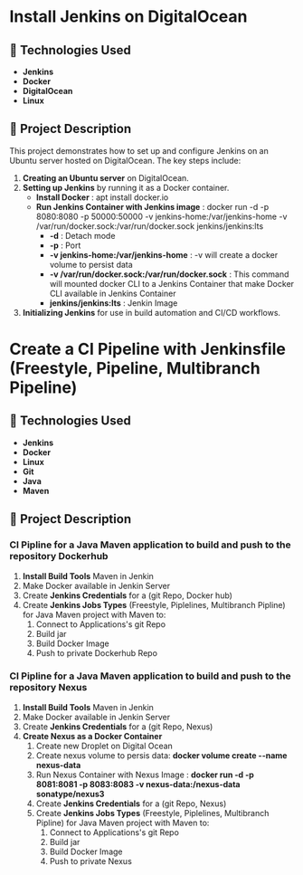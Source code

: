 # Install Jenkins on DigitalOcean

## 🚀 Technologies Used
- **Jenkins**
- **Docker**
- **DigitalOcean**
- **Linux**

## 📝 Project Description
This project demonstrates how to set up and configure Jenkins on an Ubuntu server hosted on DigitalOcean. The key steps include:

1. **Creating an Ubuntu server** on DigitalOcean.
2. **Setting up Jenkins** by running it as a Docker container.
   - **Install Docker** : apt install docker.io
   - **Run Jenkins Container with Jenkins image** : docker run -d -p 8080:8080 -p 50000:50000 -v jenkins-home:/var/jenkins-home -v /var/run/docker.sock:/var/run/docker.sock jenkins/jenkins:lts
      - **-d** : Detach mode
      - **-p** : Port
      - **-v jenkins-home:/var/jenkins-home** : -v will create a docker volume to persist data
      - **-v /var/run/docker.sock:/var/run/docker.sock** : This command will mounted docker CLI to a Jenkins Container that make Docker CLI available in Jenkins Container
      - **jenkins/jenkins:lts** : Jenkin Image
3. **Initializing Jenkins** for use in build automation and CI/CD workflows.

# Create a CI Pipeline with Jenkinsfile (Freestyle, Pipeline, Multibranch Pipeline)
## 🚀 Technologies Used
- **Jenkins**
- **Docker**
- **Linux**
- **Git**
- **Java**
- **Maven**

## 📝 Project Description
### CI Pipline for a Java Maven application to build and push to the repository Dockerhub
1. **Install Build Tools** Maven in Jenkin
2. Make Docker available in Jenkin Server
3. Create **Jenkins Credentials** for a (git Repo, Docker hub)
4. Create **Jenkins Jobs Types** (Freestyle, Piplelines, Multibranch Pipline) for Java Maven project with Maven to:
   1. Connect to Applications's git Repo
   2. Build jar
   3. Build Docker Image
   4. Push to private Dockerhub Repo
### CI Pipline for a Java Maven application to build and push to the repository Nexus
1. **Install Build Tools** Maven in Jenkin
2. Make Docker available in Jenkin Server
3. Create **Jenkins Credentials** for a (git Repo, Nexus)
4. **Create Nexus as a Docker Container**
   1. Create new Droplet on Digital Ocean
   2. Create nexus volume to persis data:  **docker volume create --name nexus-data**
   3. Run Nexus Container with Nexus Image : **docker run -d -p 8081:8081 -p 8083:8083 -v nexus-data:/nexus-data sonatype/nexus3**
   4. Create **Jenkins Credentials** for a (git Repo, Nexus)
   5. Create **Jenkins Jobs Types** (Freestyle, Piplelines, Multibranch Pipline) for Java Maven project with Maven to:
      1. Connect to Applications's git Repo
      2. Build jar
      3. Build Docker Image
      4. Push to private Nexus

